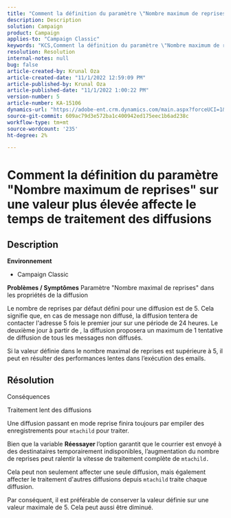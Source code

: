 ```yaml
---
title: "Comment la définition du paramètre \"Nombre maximum de reprises\" sur une valeur plus élevée affecte le temps de traitement des diffusions"
description: Description
solution: Campaign
product: Campaign
applies-to: "Campaign Classic"
keywords: "KCS,Comment la définition du paramètre \"Nombre maximum de reprises\" sur une valeur plus élevée affecte le temps de traitement des diffusions"
resolution: Resolution
internal-notes: null
bug: false
article-created-by: Krunal Oza
article-created-date: "11/1/2022 12:59:09 PM"
article-published-by: Krunal Oza
article-published-date: "11/1/2022 1:00:22 PM"
version-number: 5
article-number: KA-15106
dynamics-url: "https://adobe-ent.crm.dynamics.com/main.aspx?forceUCI=1&pagetype=entityrecord&etn=knowledgearticle&id=493901f5-e459-ed11-9561-6045bd0067ea"
source-git-commit: 609ac79d3e572ba1c400942ed175eec1b6ad238c
workflow-type: tm+mt
source-wordcount: '235'
ht-degree: 2%

---
```


# Comment la définition du paramètre &quot;Nombre maximum de reprises&quot; sur une valeur plus élevée affecte le temps de traitement des diffusions

## Description

<b>Environnement</b>
- Campaign Classic



<b>Problèmes / Symptômes</b>
Paramètre &quot;Nombre maximal de reprises&quot; dans les propriétés de la diffusion

Le nombre de reprises par défaut défini pour une diffusion est de 5. Cela signifie que, en cas de message non diffusé, la diffusion tentera de contacter l&#39;adresse 5 fois le premier jour sur une période de 24 heures. Le deuxième jour à partir de , la diffusion proposera un maximum de 1 tentative de diffusion de tous les messages non diffusés.

Si la valeur définie dans le nombre maximal de reprises est supérieure à 5, il peut en résulter des performances lentes dans l’exécution des emails.


## Résolution


Conséquences

Traitement lent des diffusions

Une diffusion passant en mode reprise finira toujours par empiler des enregistrements pour `mtachild` pour traiter.

Bien que la variable <b>Réessayer </b>l’option garantit que le courrier est envoyé à des destinataires temporairement indisponibles, l’augmentation du nombre de reprises peut ralentir la vitesse de traitement complète de `mtachild.`

Cela peut non seulement affecter une seule diffusion, mais également affecter le traitement d&#39;autres diffusions depuis `mtachild` traite chaque diffusion.



Par conséquent, il est préférable de conserver la valeur définie sur une valeur maximale de 5. Cela peut aussi être diminué.

